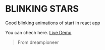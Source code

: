 # BLINKING STARS

Good blinking animations of start in react app

You can chech here. [Live Demo](https://blinking-stars.vercel.app/)

> From dreampioneer
